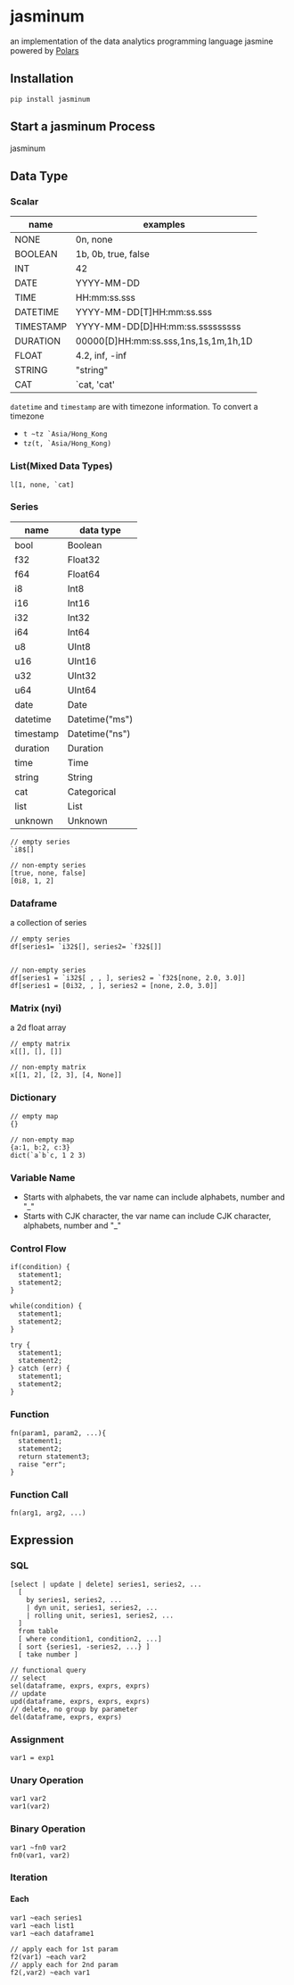 # jasminum

an implementation of the data analytics programming language jasmine powered by [Polars](https://pola.rs/)

## Installation

```
pip install jasminum
```

## Start a jasminum Process

jasminum

## Data Type

### Scalar

| name      | examples                             |
| --------- | ------------------------------------ |
| NONE      | 0n, none                             |
| BOOLEAN   | 1b, 0b, true, false                  |
| INT       | 42                                   |
| DATE      | YYYY-MM-DD                           |
| TIME      | HH:mm:ss.sss                         |
| DATETIME  | YYYY-MM-DD[T]HH:mm:ss.sss            |
| TIMESTAMP | YYYY-MM-DD[D]HH:mm:ss.sssssssss      |
| DURATION  | 00000[D]HH:mm:ss.sss,1ns,1s,1m,1h,1D |
| FLOAT     | 4.2, inf, -inf                       |
| STRING    | "string"                             |
| CAT       | `cat, 'cat'                          |

`datetime` and `timestamp` are with timezone information. To convert a timezone

- `` t ~tz `Asia/Hong_Kong ``
- `` tz(t, `Asia/Hong_Kong) ``

### List(Mixed Data Types)

```
l[1, none, `cat]
```

### Series

| name      | data type      |
| --------- | -------------- |
| bool      | Boolean        |
| f32       | Float32        |
| f64       | Float64        |
| i8        | Int8           |
| i16       | Int16          |
| i32       | Int32          |
| i64       | Int64          |
| u8        | UInt8          |
| u16       | UInt16         |
| u32       | UInt32         |
| u64       | UInt64         |
| date      | Date           |
| datetime  | Datetime("ms") |
| timestamp | Datetime("ns") |
| duration  | Duration       |
| time      | Time           |
| string    | String         |
| cat       | Categorical    |
| list      | List           |
| unknown   | Unknown        |

```
// empty series
`i8$[]

// non-empty series
[true, none, false]
[0i8, 1, 2]
```

### Dataframe

a collection of series

```
// empty series
df[series1= `i32$[], series2= `f32$[]]


// non-empty series
df[series1 = `i32$[ , , ], series2 = `f32$[none, 2.0, 3.0]]
df[series1 = [0i32, , ], series2 = [none, 2.0, 3.0]]
```

### Matrix (nyi)

a 2d float array

```
// empty matrix
x[[], [], []]

// non-empty matrix
x[[1, 2], [2, 3], [4, None]]
```

### Dictionary

```
// empty map
{}

// non-empty map
{a:1, b:2, c:3}
dict(`a`b`c, 1 2 3)
```

### Variable Name

- Starts with alphabets, the var name can include alphabets, number and "\_"
- Starts with CJK character, the var name can include CJK character, alphabets, number and "\_"

### Control Flow

```
if(condition) {
  statement1;
  statement2;
}

while(condition) {
  statement1;
  statement2;
}

try {
  statement1;
  statement2;
} catch (err) {
  statement1;
  statement2;
}

```

### Function

```
fn(param1, param2, ...){
  statement1;
  statement2;
  return statement3;
  raise "err";
}
```

### Function Call

```
fn(arg1, arg2, ...)
```

## Expression

### SQL

```
[select | update | delete] series1, series2, ...
  [
    by series1, series2, ...
    | dyn unit, series1, series2, ...
    | rolling unit, series1, series2, ...
  ]
  from table
  [ where condition1, condition2, ...]
  [ sort {series1, -series2, ...} ]
  [ take number ]

// functional query
// select
sel(dataframe, exprs, exprs, exprs)
// update
upd(dataframe, exprs, exprs, exprs)
// delete, no group by parameter
del(dataframe, exprs, exprs)
```

### Assignment

```
var1 = exp1
```

### Unary Operation

```
var1 var2
var1(var2)
```

### Binary Operation

```
var1 ~fn0 var2
fn0(var1, var2)
```

### Iteration

#### Each

```
var1 ~each series1
var1 ~each list1
var1 ~each dataframe1

// apply each for 1st param
f2(var1) ~each var2
// apply each for 2nd param
f2(,var2) ~each var1
```
